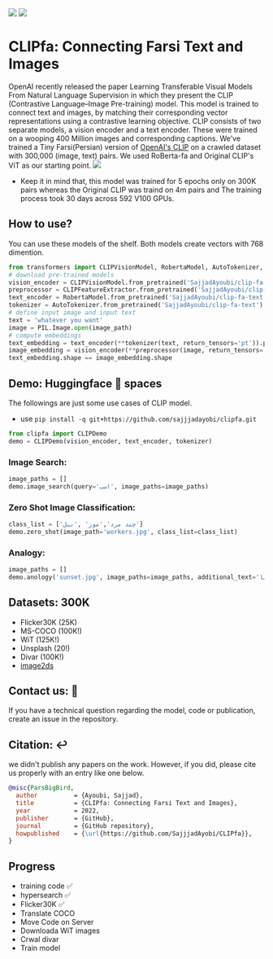 <span align="center">
    <a href="https://huggingface.co/SajjadAyoubi/"><img src="https://img.shields.io/static/v1?label=%F0%9F%A4%97%20Hugging%20Face&message=SajjadAyoubi&color=yellow"></a>
    <a href="https://colab.research.google.com/github/sajjjadayobi/PersianQA/blob/main/notebooks/Demo.ipynb"><img src="https://img.shields.io/static/v1?label=Colab&message=Demo&logo=Google%20Colab&color=f9ab00"></a>
</span>

# CLIPfa: Connecting Farsi Text and Images
OpenAI recently released the paper Learning Transferable Visual Models From Natural Language Supervision in which they present the CLIP (Contrastive Language–Image Pre-training) model. This model is trained to connect text and images, by matching their corresponding vector representations using a contrastive learning objective. CLIP consists of two separate models, a vision encoder and a text encoder. These were trained on a wooping 400 Million images and corresponding captions. We've trained a Tiny Farsi(Persian) version of [OpenAI's CLIP](https://openai.com/blog/clip/) on a crawled dataset with 300,000 (image, text) pairs. We used RoBerta-fa and Original CLIP's ViT as our starting point.
![](https://github.com/sajjjadayobi/CLIPfa/blob/main/assets/clipfa.png)
- Keep it in mind that, this model was trained for 5 epochs only on 300K pairs whereas the Original CLIP was traind on 4m pairs and The training process took 30 days across 592 V100 GPUs.

## How to use?
You can use these models of the shelf. Both models create vectors with 768 dimention.
```python
from transformers import CLIPVisionModel, RobertaModel, AutoTokenizer, CLIPFeatureExtractor
# download pre-trained models
vision_encoder = CLIPVisionModel.from_pretrained('SajjadAyoubi/clip-fa-vision')
preprocessor = CLIPFeatureExtractor.from_pretrained('SajjadAyoubi/clip-fa-vision')
text_encoder = RobertaModel.from_pretrained('SajjadAyoubi/clip-fa-text')
tokenizer = AutoTokenizer.from_pretrained('SajjadAyoubi/clip-fa-text')
# define input image and input text
text = 'whatever you want'
image = PIL.Image.open(image_path)
# compute embeddings
text_embedding = text_encoder(**tokenizer(text, return_tensors='pt')).pooler_output
image_embedding = vision_encoder(**preprocessor(image, return_tensors='pt')).pooler_output
text_embedding.shape == image_embedding.shape
```

## Demo: Huggingface 🤗 spaces
The followings are just some use cases of CLIP model.
- use `pip install -q git+https://github.com/sajjjadayobi/clipfa.git`
```python
from clipfa import CLIPDemo
demo = CLIPDemo(vision_encoder, text_encoder, tokenizer)
```
### Image Search:
```python
image_paths = []
demo.image_search(query='اسب', image_paths=image_paths)
```
### Zero Shot Image Classification:
```python
class_list = ['چند مرد','موز' ,'بیل']
demo.zero_shot(image_path='workers.jpg', class_list=class_list)
```
### Analogy: 
```python
image_paths = []
demo.anology('sunset.jpg', image_paths=image_paths, additional_text='دریا')
```

## Datasets: 300K
- Flicker30K (25K)
- MS-COCO (100K!)
- WiT (125K!)
- Unsplash (20!)
- Divar (100K!)
- [image2ds](https://github.com/rom1504/img2dataset)


## Contact us: :open_hands:
If you have a technical question regarding the model, code or publication, create an issue in the repository.

## Citation: ↩️
we didn't publish any papers on the work. However, if you did, please cite us properly with an entry like one below.
```bibtex
@misc{ParsBigBird,
  author          = {Ayoubi, Sajjad},
  title           = {CLIPfa: Connecting Farsi Text and Images},
  year            = 2022,
  publisher       = {GitHub},
  journal         = {GitHub repository},
  howpublished    = {\url{https://github.com/SajjjadAyobi/CLIPfa}},
}
```


## Progress
- training code ✅
- hypersearch ✅
- Flicker30K ✅
- Translate COCO
- Move Code on Server
- Downloada WiT images
- Crwal divar
- Train model
